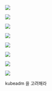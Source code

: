
![](www.udemy.com_course_certified-kubernetes-application-developer_learn_lecture_17478616%20(15).png)


![](www.udemy.com_course_certified-kubernetes-application-developer_learn_lecture_17478616%20(16).png)


![](www.udemy.com_course_certified-kubernetes-application-developer_learn_lecture_17478616%20(17).png)


![](www.udemy.com_course_certified-kubernetes-application-developer_learn_lecture_17478616%20(18).png)

![](www.udemy.com_course_certified-kubernetes-application-developer_learn_lecture_17478616%20(19).png)

![](www.udemy.com_course_certified-kubernetes-application-developer_learn_lecture_17478616%20(20).png)


![](www.udemy.com_course_certified-kubernetes-application-developer_learn_lecture_17478616%20(21).png)

![](www.udemy.com_course_certified-kubernetes-application-developer_learn_lecture_17478616%20(22).png)


kubeadm 을 고려해라









